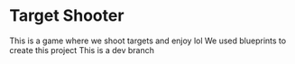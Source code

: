 # Target Shooter 
This is a game where we shoot targets and enjoy lol
We used blueprints to create this project
This is a dev branch

